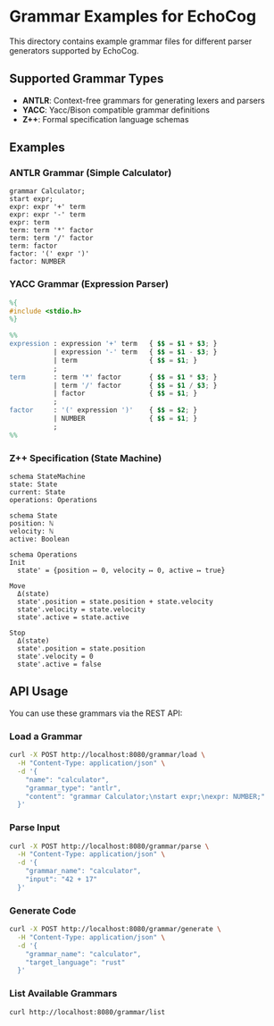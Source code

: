 # Grammar Examples for EchoCog

This directory contains example grammar files for different parser generators supported by EchoCog.

## Supported Grammar Types

- **ANTLR**: Context-free grammars for generating lexers and parsers
- **YACC**: Yacc/Bison compatible grammar definitions  
- **Z++**: Formal specification language schemas

## Examples

### ANTLR Grammar (Simple Calculator)
```antlr
grammar Calculator;
start expr;
expr: expr '+' term
expr: expr '-' term  
expr: term
term: term '*' factor
term: term '/' factor
term: factor
factor: '(' expr ')'
factor: NUMBER
```

### YACC Grammar (Expression Parser)
```yacc
%{
#include <stdio.h>
%}

%%
expression : expression '+' term   { $$ = $1 + $3; }
           | expression '-' term   { $$ = $1 - $3; }
           | term                  { $$ = $1; }
           ;
term       : term '*' factor       { $$ = $1 * $3; }
           | term '/' factor       { $$ = $1 / $3; }
           | factor                { $$ = $1; }
           ;
factor     : '(' expression ')'    { $$ = $2; }
           | NUMBER                { $$ = $1; }
           ;
%%
```

### Z++ Specification (State Machine)
```z++
schema StateMachine
state: State
current: State
operations: Operations

schema State
position: ℕ
velocity: ℕ
active: Boolean

schema Operations
Init
  state' = {position ↦ 0, velocity ↦ 0, active ↦ true}

Move
  Δ(state)
  state'.position = state.position + state.velocity
  state'.velocity = state.velocity
  state'.active = state.active

Stop
  Δ(state)
  state'.position = state.position  
  state'.velocity = 0
  state'.active = false
```

## API Usage

You can use these grammars via the REST API:

### Load a Grammar
```bash
curl -X POST http://localhost:8080/grammar/load \
  -H "Content-Type: application/json" \
  -d '{
    "name": "calculator",
    "grammar_type": "antlr", 
    "content": "grammar Calculator;\nstart expr;\nexpr: NUMBER;"
  }'
```

### Parse Input
```bash
curl -X POST http://localhost:8080/grammar/parse \
  -H "Content-Type: application/json" \
  -d '{
    "grammar_name": "calculator",
    "input": "42 + 17"
  }'
```

### Generate Code  
```bash
curl -X POST http://localhost:8080/grammar/generate \
  -H "Content-Type: application/json" \
  -d '{
    "grammar_name": "calculator",
    "target_language": "rust"
  }'
```

### List Available Grammars
```bash
curl http://localhost:8080/grammar/list
```
